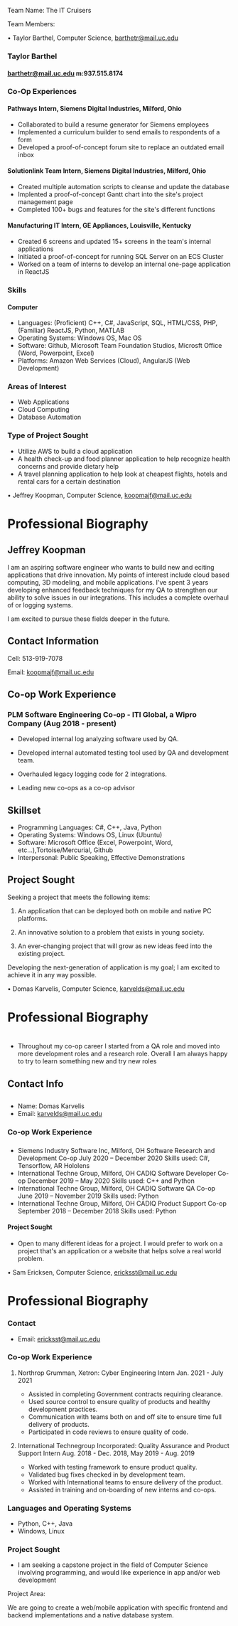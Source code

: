 Team Name: The IT Cruisers

Team Members:

•	Taylor Barthel, Computer Science, barthetr@mail.uc.edu


### Taylor Barthel
#### barthetr@mail.uc.edu m:937.515.8174

### Co-Op Experiences
#### **Pathways Intern**, Siemens Digital Industries, Milford, Ohio
* Collaborated to build a resume generator for Siemens employees
* Implemented a curriculum builder to send emails to respondents of a form
* Developed a proof-of-concept forum site to replace an outdated email inbox

#### **Solutionlink Team Intern**, Siemens Digital Industries, Milford, Ohio
* Created multiple automation scripts to cleanse and update the database
* Implented a proof-of-concept Gantt chart into the site's project management page
* Completed 100+ bugs and features for the site's different functions

#### **Manufacturing IT Intern**, GE Appliances, Louisville, Kentucky
* Created 6 screens and updated 15+ screens in the team's internal applications
* Initiated a proof-of-concept for running SQL Server on an ECS Cluster
* Worked on a team of interns to develop an internal one-page application in ReactJS

### Skills
#### Computer
* Languages: (Proficient) C++, C#, JavaScript, SQL, HTML/CSS, PHP, (Familiar) ReactJS, Python, MATLAB
* Operating Systems: Windows OS, Mac OS
* Software: Github, Microsoft Team Foundation Studios, Microsft Office (Word, Powerpoint, Excel)
* Platforms: Amazon Web Services (Cloud), AngularJS (Web Development)

### Areas of Interest
* Web Applications
* Cloud Computing
* Database Automation

### Type of Project Sought
* Utilize AWS to build a cloud application 
* A health check-up and food planner application to help recognize health concerns and provide dietary help
* A travel planning application to help look at cheapest flights, hotels and rental cars for a certain destination


•	Jeffrey Koopman, Computer Science, koopmajf@mail.uc.edu


# Professional Biography 
## Jeffrey Koopman

I am an aspiring software engineer who wants to build new and eciting applications that drive innovation. My points of interest include cloud based computing, 3D modeling, and mobile applications. I've spent 3 years developing enhanced feedback techniques for my QA to strengthen our ability to solve issues in our integrations. This includes a complete overhaul of or logging systems.

I am excited to pursue these fields deeper in the future.



## Contact Information
Cell:  513-919-7078

Email: koopmajf@mail.uc.edu



## Co-op Work Experience
### PLM Software Engineering Co-op - ITI Global, a Wipro Company (Aug 2018 - present)
- Developed internal log analyzing software used by QA.

- Developed internal automated testing tool used by QA and development team.

- Overhauled legacy logging code for 2 integrations.

- Leading new co-ops as a co-op advisor

## Skillset
- Programming Languages: C#, C++, Java, Python
- Operating Systems: Windows OS, Linux (Ubuntu)
- Software: Microsoft Office (Excel, Powerpoint, Word, etc...),Tortoise/Mercurial, Github
- Interpersonal: Public Speaking, Effective Demonstrations


## Project Sought
Seeking a project that meets the following items:
1. An application that can be deployed both on mobile and native PC platforms.

2. An innovative solution to a problem that exists in young society.

3. An ever-changing project that will grow as new ideas feed into the existing project.

Developing the next-generation of application is my goal; I am excited to achieve it in any way possible.


•	Domas Karvelis, Computer Science, karvelds@mail.uc.edu


# Professional Biography <h1>
* Throughout my co-op career I started from a QA role and moved into more development roles and a research role.
  Overall I am always happy to try to learn something new and try new roles
## Contact Info <h2>
* Name: Domas Karvelis
* Email: karvelds@mail.uc.edu
### Co-op Work Experience <h3>
* Siemens Industry Software Inc, Milford, OH
Software Research and Development Co-op July 2020 – December 2020
Skills used: C#, Tensorflow, AR Hololens
* International Techne Group, Milford, OH
CADIQ Software Developer Co-op December 2019 – May 2020
Skills used: C++ and Python
* International Techne Group, Milford, OH
CADIQ Software QA Co-op June 2019 – November 2019
Skills used: Python
* International Techne Group, Milford, OH
CADIQ Product Support Co-op September 2018 – December 2018
Skills used: Python
#### Project Sought <h4>
* Open to many different ideas for a project. I would prefer to work on a project that's an application or a website that helps solve a real world problem.


•	Sam Ericksen, Computer Science, ericksst@mail.uc.edu
	

# Professional Biography

### Contact
* Email: ericksst@mail.uc.edu

### Co-op Work Experience
1. Northrop Grumman, Xetron: Cyber Engineering Intern  Jan. 2021 - July 2021
	* Assisted in completing Government contracts requiring clearance.
	* Used source control to ensure quality of products and healthy development practices.
	* Communication with teams both on and off site to ensure time full delivery of products.
	* Participated in code reviews to ensure quality of code.

2. International Technegroup Incorporated: Quality Assurance and Product Support Intern  Aug. 2018 - Dec. 2018, May 2019 - Aug. 2019
	* Worked with testing framework to ensure product quality.
	* Validated bug fixes checked in by development team.
	* Worked with International teams to ensure delivery of the product.
	* Assisted in training and on-boarding of new interns and co-ops.

### Languages and Operating Systems
* Python, C++, Java
* Windows, Linux

### Project Sought
* I am seeking a capstone project in the field of Computer Science involving programming, and would like experience in app and/or web development

	

Project Area:

We are going to create a web/mobile application with specific frontend and backend implementations and a native database system. 
